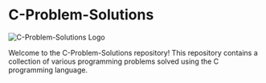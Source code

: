 # C-Problem-Solutions

![C-Problem-Solutions Logo](https://rb.gy/p2y7e)

Welcome to the C-Problem-Solutions repository! This repository contains a collection of various programming problems solved using the C programming language.

